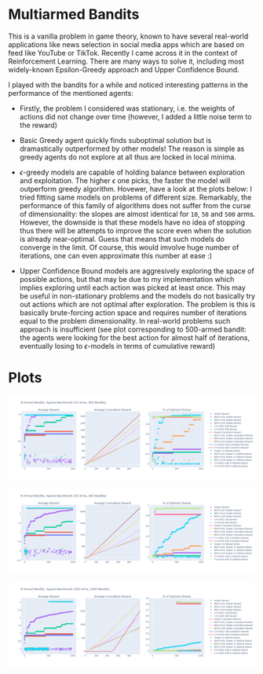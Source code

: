 # Multiarmed Bandits

This is a vanilla problem in game theory, known to have several real-world applications like news selection in social media apps which are based on feed like YouTube or TikTok. Recently I came across it in the context of Reinforcement Learning.
There are many ways to solve it, including most widely-known Epsilon-Greedy approach and Upper Confidence Bound.

I played with the bandits for a while and noticed interesting patterns in the performance of the mentioned agents:

+ Firstly, the problem I considered was stationary, i.e. the weights of actions did not change over time (however, I added a little noise term to the reward)

+ Basic Greedy agent quickly finds suboptimal solution but is dramastically outperformed by other models! The reason is simple as greedy agents do not explore at all thus are locked in local minima.

+ $\epsilon$-greedy models are capable of holding balance between exploration and exploitation. The higher $\epsilon$ one picks, the faster the model will outperform greedy algorithm. Hovewer, have a look at the plots below: I tried fitting same models on problems of different size. Remarkably, the performance of this family of algorithms does not suffer from the curse of dimensionality: the slopes are almost identical for `10`, `50` and `500` arms. However, the downside is that these models have no idea of stopping thus there will be attempts to improve the score even when the solution is already near-optimal. Guess that means that such models do converge in the limit. Of course, this would imvolve huge number of iterations, one can even approximate this number at ease :)

+ Upper Confidence Bound models are aggresively exploring the space of possible actions, but that may be due to my implementation which implies exploring until each action was picked at least once. This may be useful in non-stationary problems and the models do not basically try out actions which are not optimal after exploration. The problem is this is basically brute-forcing action space and requires number of iterations equal to the problem dimensionality. In real-world problems such approach is insufficient (see plot corresponding to 500-armed bandit: the agents were looking for the best action for almost half of iterations, eventually losing to $\epsilon$-models in terms of cumulative reward)

# Plots

![10-armed-problem](images/10x200.png)

![50-armed-problem](images/50x200.png)

![500-armed-problem](images/500x1000.png)
